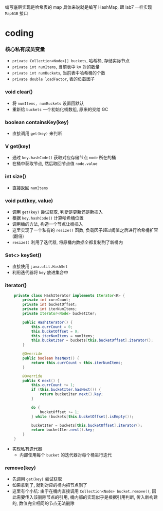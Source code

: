 编写底层实现是哈希表的 map
具体来说就是编写 HashMap, 跟 lab7 一样实现 `Map61B` 接口

# coding


### 核心私有成员变量
- `private Collection<Node>[] buckets`, 哈希桶, 存储实际节点
- `private int numItems`, 当前表中 kv 对的数量
- `private int numBuckets`, 当前表中哈希桶的个数
- `private double loadFactor`, 表的负载因子


### void clear()
- 将 `numItems, numBuckets` 设置回默认
- 重新给 `buckets` 一个初始化桶数组, 原来的交给 GC


### boolean containsKey(key)
- 直接调用 `get(key)` 来判断


### V get(key)
- 通过 `key.hashCode()` 获取对应存储节点 `node` 所在的桶
- 在桶中获取节点, 然后取回节点值 `node.value`


### int size()
- 直接返回 `numItems`


### void put(key, value)
- 调用 `get(key)` 尝试获取, 判断是更新还是新插入
- 根据 `key.hashCode()` 计算哈希桶位置
- 调用桶的方法, 构造一个节点让桶插入
- 这里实现了一个私有的 `resize()` 函数, 负载因子超过阈值之后进行哈希桶扩容 (翻倍)
- `resize()` 利用了迭代器, 将原桶内数据全都复制到了新桶内


### Set<> keySet()
- 直接使用 `java.util.HashSet`
- 利用迭代器将 `key` 放进集合中


### iterator()
```java
    private class HashIterator implements Iterator<K> {
        private int currCount;
        private int bucketOffset;
        private int iterNumItems;
        private Iterator<Node> bucketIter;

        public HashIterator() {
            this.currCount = 0;
            this.bucketOffset = 0;
            this.iterNumItems = numItems;
            this.bucketIter = buckets[this.bucketOffset].iterator();
        }

        @Override
        public boolean hasNext() {
            return this.currCount < this.iterNumItems;
        }

        @Override
        public K next() {
            this.currCount += 1;
            if (this.bucketIter.hasNext()) {
                return bucketIter.next().key;
            }

            do {
                bucketOffset += 1;
            } while (buckets[this.bucketOffset].isEmpty());

            bucketIter = buckets[this.bucketOffset].iterator();
            return bucketIter.next().key;
        }
    }
```

- 实现私有迭代器
	- 内部使用每个 `bucket` 的迭代器对每个桶进行迭代


### remove(key)
- 先调用 `get(key)` 尝试获取
- 如果拿到了, 就到对应的桶内把节点删了
- 这里有个小坑: 由于在桶内直接调用 `Collection<Node> bucket.remove()`, 因此需要传入该删除节点的引用, 桶内部的实现似乎是根据引用判断, 传入新构建的, 数值完全相同的节点无法删除

